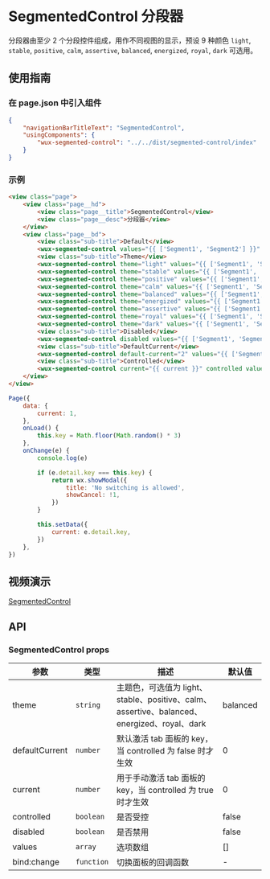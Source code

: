 # SegmentedControl 分段器

分段器由至少 2 个分段控件组成，用作不同视图的显示，预设 9 种颜色 `light`, `stable`, `positive`, `calm`, `assertive`, `balanced`, `energized`, `royal`, `dark` 可选用。

## 使用指南

### 在 page.json 中引入组件

```json
{
    "navigationBarTitleText": "SegmentedControl",
    "usingComponents": {
        "wux-segmented-control": "../../dist/segmented-control/index"
    }
}
```

### 示例

```html
<view class="page">
    <view class="page__hd">
        <view class="page__title">SegmentedControl</view>
        <view class="page__desc">分段器</view>
    </view>
    <view class="page__bd">
        <view class="sub-title">Default</view>
        <wux-segmented-control values="{{ ['Segment1', 'Segment2'] }}" />
        <view class="sub-title">Theme</view>
        <wux-segmented-control theme="light" values="{{ ['Segment1', 'Segment2'] }}" />
        <wux-segmented-control theme="stable" values="{{ ['Segment1', 'Segment2'] }}" />
        <wux-segmented-control theme="positive" values="{{ ['Segment1', 'Segment2'] }}" />
        <wux-segmented-control theme="calm" values="{{ ['Segment1', 'Segment2'] }}" />
        <wux-segmented-control theme="balanced" values="{{ ['Segment1', 'Segment2'] }}" />
        <wux-segmented-control theme="energized" values="{{ ['Segment1', 'Segment2'] }}" />
        <wux-segmented-control theme="assertive" values="{{ ['Segment1', 'Segment2'] }}" />
        <wux-segmented-control theme="royal" values="{{ ['Segment1', 'Segment2'] }}" />
        <wux-segmented-control theme="dark" values="{{ ['Segment1', 'Segment2'] }}" />
        <view class="sub-title">Disabled</view>
        <wux-segmented-control disabled values="{{ ['Segment1', 'Segment2'] }}" />
        <view class="sub-title">DefaultCurrent</view>
        <wux-segmented-control default-current="2" values="{{ ['Segment1', 'Segment2', 'Segment3'] }}" />
        <view class="sub-title">Controlled</view>
        <wux-segmented-control current="{{ current }}" controlled values="{{ ['Segment1', 'Segment2', 'Segment3'] }}" bind:change="onChange" />
    </view>
</view>
```

```js
Page({
    data: {
        current: 1,
    },
    onLoad() {
        this.key = Math.floor(Math.random() * 3)
    },
    onChange(e) {
        console.log(e)

        if (e.detail.key === this.key) {
            return wx.showModal({
                title: 'No switching is allowed',
                showCancel: !1,
            })
        }

        this.setData({
            current: e.detail.key,
        })
    },
})
```

## 视频演示

[SegmentedControl](./_media/segmented-control.mp4 ':include :type=iframe width=375px height=667px')

## API

### SegmentedControl props

| 参数 | 类型 | 描述 | 默认值 |
| --- | --- | --- | --- |
| theme | <code>string</code> | 主题色，可选值为 light、stable、positive、calm、assertive、balanced、energized、royal、dark | balanced |
| defaultCurrent | <code>number</code> | 默认激活 tab 面板的 key，当 controlled 为 false 时才生效 | 0 |
| current | <code>number</code> | 用于手动激活 tab 面板的 key，当 controlled 为 true 时才生效 | 0 |
| controlled | <code>boolean</code> | 是否受控 | false |
| disabled | <code>boolean</code> | 是否禁用 | false |
| values | <code>array</code> | 选项数组 | [] |
| bind:change | <code>function</code> | 切换面板的回调函数 | - |
